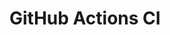 # GitHub Actions CI













































































































































































































































































































































































































































































































































































































































































































































































































































































































































































































































































































































































































































































































































































































































































































































































































































